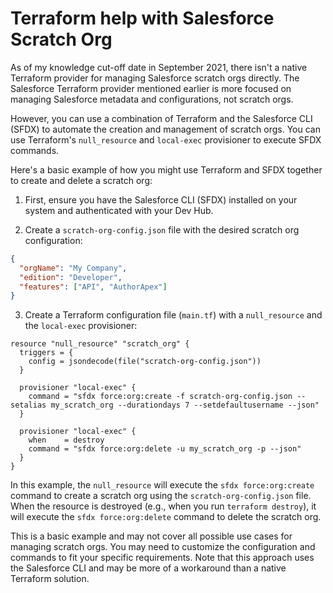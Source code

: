 # Terraform help with Salesforce Scratch Org

As of my knowledge cut-off date in September 2021, there isn't a native Terraform provider for managing Salesforce scratch orgs directly. The Salesforce Terraform provider mentioned earlier is more focused on managing Salesforce metadata and configurations, not scratch orgs.

However, you can use a combination of Terraform and the Salesforce CLI (SFDX) to automate the creation and management of scratch orgs. You can use Terraform's `null_resource` and `local-exec` provisioner to execute SFDX commands.

Here's a basic example of how you might use Terraform and SFDX together to create and delete a scratch org:

1. First, ensure you have the Salesforce CLI (SFDX) installed on your system and authenticated with your Dev Hub.

2. Create a `scratch-org-config.json` file with the desired scratch org configuration:

```json
{
  "orgName": "My Company",
  "edition": "Developer",
  "features": ["API", "AuthorApex"]
}
```

3. Create a Terraform configuration file (`main.tf`) with a `null_resource` and the `local-exec` provisioner:

```hcl
resource "null_resource" "scratch_org" {
  triggers = {
    config = jsondecode(file("scratch-org-config.json"))
  }

  provisioner "local-exec" {
    command = "sfdx force:org:create -f scratch-org-config.json --setalias my_scratch_org --durationdays 7 --setdefaultusername --json"
  }

  provisioner "local-exec" {
    when    = destroy
    command = "sfdx force:org:delete -u my_scratch_org -p --json"
  }
}
```

In this example, the `null_resource` will execute the `sfdx force:org:create` command to create a scratch org using the `scratch-org-config.json` file. When the resource is destroyed (e.g., when you run `terraform destroy`), it will execute the `sfdx force:org:delete` command to delete the scratch org.

This is a basic example and may not cover all possible use cases for managing scratch orgs. You may need to customize the configuration and commands to fit your specific requirements. Note that this approach uses the Salesforce CLI and may be more of a workaround than a native Terraform solution.
